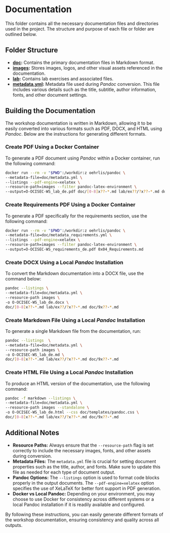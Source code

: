 # Documentation

This folder contains all the necessary documentation files and directories used
in the project. The structure and purpose of each file or folder are outlined below.

## Folder Structure

- **[doc](./README.md):** Contains the primary documentation files in Markdown format.
- **[images](../images/README.md):** Stores images, logos, and other visual assets
  referenced in the documentation.
- **[lab](../lab/README.md):** Contains lab exercises and associated files.
- **[metadata.yml](./metadata.yml):** Metadata file used during *Pandoc* conversion.
  This file includes various details such as the title, subtitle, author
  information, fonts, and other document settings.

## Building the Documentation

The workshop documentation is written in Markdown, allowing it to be easily
converted into various formats such as PDF, DOCX, and HTML using *Pandoc*. Below
are the instructions for generating different formats.

### Create PDF Using a Docker Container

To generate a PDF document using *Pandoc* within a Docker container, run the
following command:

```bash
docker run --rm -v "$PWD":/workdir:z oehrlis/pandoc \
--metadata-file=doc/metadata.yml \
--listings --pdf-engine=xelatex \
--resource-path=images --filter pandoc-latex-environment \
--output=O-OCISEC-WS_lab_de.pdf doc/[0-8]x??-*.md lab/ex??/?x??-*.md doc/9x??-*.md
```

### Create Requirements PDF Using a Docker Container

To generate a PDF specifically for the requirements section, use the following
command:

```bash
docker run --rm -v "$PWD":/workdir:z oehrlis/pandoc \
--metadata-file=doc/metadata_requirements.yml \
--listings --pdf-engine=xelatex \
--resource-path=images --filter pandoc-latex-environment \
--output=O-OCISEC-WS_requirements_de.pdf 0x04_Requirements.md
```

### Create DOCX Using a Local *Pandoc* Installation

To convert the Markdown documentation into a DOCX file, use the command below:

```bash
pandoc --listings \
--metadata-file=doc/metadata.yml \
--resource-path images \
-o O-OCISEC-WS_lab_de.docx \
doc/[0-8]x??-*.md lab/ex??/?x??-*.md doc/9x??-*.md
```

### Create Markdown File Using a Local *Pandoc* Installation

To generate a single Markdown file from the documentation, run:

```bash
pandoc --listings  \
--metadata-file=doc/metadata.yml \
--resource-path images \
-o O-OCISEC-WS_lab_de.md \
doc/[0-8]x??-*.md lab/ex??/?x??-*.md doc/9x??-*.md
```

### Create HTML File Using a Local *Pandoc* Installation

To produce an HTML version of the documentation, use the following command:

```bash
pandoc -f markdown --listings \
--metadata-file=doc/metadata.yml \
--resource-path images --standalone \
-o O-OCISEC-WS_lab_de.html --css doc/templates/pandoc.css \
doc/[0-8]x??-*.md lab/ex??/?x??-*.md doc/9x??-*.md
```

## Additional Notes

- **Resource Paths:** Always ensure that the `--resource-path` flag is set
  correctly to include the necessary images, fonts, and other assets during
  conversion.
- **Metadata Files:** The `metadata.yml` file is crucial for setting document
  properties such as the title, author, and fonts. Make sure to update this
  file as needed for each type of document output.
- **Pandoc Options:** The `--listings` option is used to format code blocks
  properly in the output documents. The `--pdf-engine=xelatex` option specifies
  the use of XeLaTeX for better font support in PDF generation.
- **Docker vs Local Pandoc:** Depending on your environment, you may choose to
  use Docker for consistency across different systems or a local Pandoc
  installation if it is readily available and configured.

By following these instructions, you can easily generate different formats of the
workshop documentation, ensuring consistency and quality across all outputs.

